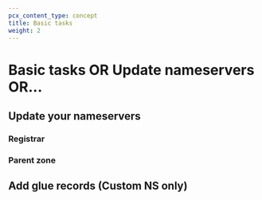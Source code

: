 ```yaml
---
pcx_content_type: concept
title: Basic tasks
weight: 2
---
```


# Basic tasks OR Update nameservers OR...

## Update your nameservers

### Registrar

### Parent zone

## Add glue records (Custom NS only)


<!--- suggested outline from Content Strategy previous work

1. Where to change your nameservers
  registrar vs reseller
  registrar of this domain or parent domain
2. What to change based on your DNS setup
  full setup
  secondary
  multi-provider
  hidden primary
  other setups?
3. How to change your nameservers
  the existing per-provider instructions on Full setup docs

--->